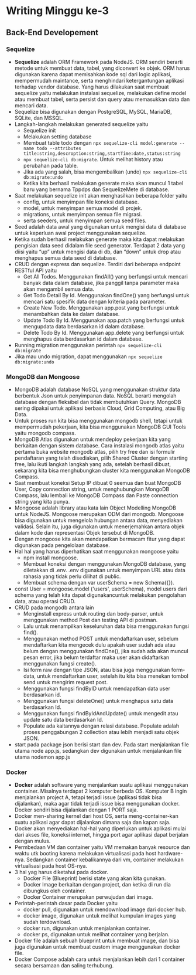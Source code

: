 # **Writing Minggu ke-3**

## **Back-End Developement**

### **Sequelize**
- **Sequelize** adalah ORM Framework pada NodeJS. ORM sendiri berarti metode untuk membuat data, tabel, yang diconvert ke objek. ORM harus digunakan karena dapat memisahkan kode sql dari logic aplikasi, mempermudah maintance, serta menghindari ketergantungan aplikasi terhadap vendor database. Yang harus dilakukan saat membuat sequelize yaitu melakukan instalasi sequelize, melakukan define model atau membuat tabel, serta persist dan query atau memasukkan data dan mencari data. 
- Sequelize bisa digunakan dengan PostgreSQL, MySQL, MariaDB, SQLite, dan MSSQL.
- Langkah-langkah melakukan generated sequelize yaitu
    - Sequelize init
    - Melakukan setting database
    - Membuat table todo dengan ``npx sequelize-cli model:generate --name todo --attributes title:string,descroption:string,startTime:date,status:string``
    - ``npx sequelize-cli db:migrate``. Untuk melihat history atau perubahan pada table.
    - Jika ada yang salah, bisa mengembalikan (undo) ``npx sequelize-cli db:migrate:undo`` 
    - Ketika kita berhasil melakukan generate maka akan muncul 1 tabel baru yang bernama Tppdps dan SequelizeMete di database. 
- Saat melakukan sequelize init akan menghasilkan beberapa folder yaitu
    - config, untuk menyimpan file koneksi database.
    - model, untuk menyimpan semua model di projek.
    - migrations, untuk menyimpan semua file migrasi.
    - serta seeders, untuk menyimpan semua seed files.
- Seed adalah data awal yang digunakan untuk mengisi data di database untuk keperluan awal project menggunakan sequelize. 
- Ketika sudah berhasil melakukan generate maka kita dapat melakukan pengisian data seed didalam file seed generator. Terdapat 2 data yang diisi yaitu “up” untuk mengisi data di db, dan “down” untuk drop atau menghapus semua data seed di database.
- CRUD dengan express dan sequelize. Terdiri dari beberapa endpoint RESTful API yaitu 
    - Get All Todos. Menggunakan findAll() yang berfungsi untuk mencari banyak data dalam database, jika panggil tanpa parameter maka akan mengambil semua data.
    - Get Todo Detail By Id. Menggunakan findOne() yang berfungsi untuk mencari satu spesifik data dengan kriteria pada parameter.
    - Create New Todo. Menggunakan app.post yang berfungsi untuk menambahkan data ke dalam database. 
    - Update Todo By Id. Menggunakan app.patch yang berfungsi untuk mengupdata data berdasarkan id dalam database.
    - Delete Todo By Id. Menggunakan app.delete yang berfungsi untuk menghapus data berdasarkan id dalam database.
- Running migration menggunakan perintah ``npx sequelize-cli db:migrate``
- Jika mau undo migration, dapat menggunakan ``npx sequelize db:migrate:undo``

### **MongoDB dan Mongoose**
- MongoDB adalah database NoSQL yang menggunakan struktur data berbentuk Json untuk penyimpanan data. NoSQL berarti mengolah database dengan fleksibel dan tidak membutuhkan Query. MongoDB sering dipakai untuk aplikasi berbasis Cloud, Grid Computing, atau Big Data.
- Untuk proses run kita bisa menggunakan mongodb shell, tetapi untuk mempermudah pekerjaan, kita bisa menggunakan MongoDB GUI Tools yaitu mongodb compass. 
- MongoDB Atlas digunakan untuk mendeploy pekerjaan kita yang berkaitan dengan sistem database. Cara instalasi mongodb atlas yaitu pertama buka website mongodb atlas, pilih try free dan isi formulir pendaftaran yang telah disediakan, pilih Shared Cluster dengan starting free, lalu ikuti langkah langkah yang ada, setelah berhasil dibuat, sekarang kita bisa menghubungkan cluster kita menggunakan MongoDB Compass. 
- Saat membuat koneksi Setup IP dibuat 0 seemua dan buat MongoDB User, Copy connection string, untuk menghubungkan MongoDB Compass, lalu lembali ke MongoDB Compass dan Paste connection string yang kita punya. 
- Mongoose adalah library atau kata lain Object Modelling MongoDB untuk NodeJS. Mongoose merupakan ODM dari mongodb. Mongoose bisa digunakan untuk mengelola hubungan antara data, menyediakan validasi. Selain itu, juga digunakan untuk menerjemahkan antara objek dalam kode dan representasi Objek tersebut di MongoDB. 
- Dengan mongoose kita akan mendapatkan bermacam fitur yang dapat digunakan pada pengelolaan database.
- Hal hal yang harus diperhatikan saat menggunakan mongoose yaitu
    - npm install mongoose.
    - Membuat koneksi dengan menggunakan MongoDB database, yang diletakkan di .env. .env digunakan untuk menyimpan URL atau data rahasia yang tidak perlu dilihat di public.
    - Membuat schema dengan var userSchema = new Schema({}).
- const User = mongoose.model ('users', userSchema), model users dari schema yang telah kita dapat digunakancuntuk melakukan pengolahan data, atau operasi CRUD.
- CRUD pada mongodb antara lain
    - Menginstall express untuk routing dan body-parser, untuk menggunakan method Post dan testing API di postman.
    - Lalu untuk menampilkan keseluruhan data bisa menggunakan fungsi find().
    - Menggunakan method POST untuk mendaftarkan user, sebelum mendaftarkan kita mengecek dulu apakah user sudah ada atau belum dengan menggunakan findOne(), jika sudah ada akan muncul pesan error, jika belum terdaftar maka user akan didaftarkan menggunakan fungsi create().
    - Isi form raw dengan tipe JSON, atau bisa juga menggunakan form-data, untuk mendaftarkan user, setelah itu kita bisa menekan tombol send untuk mengirim request post.
    - Menggunakan fungsi findByID untuk mendapatkan data user berdasarkan id.
    - Menggunakan fungsi deleteOne() untuk menghapus satu data berdasarkan Id.
    - Menggunakan fungsi findByIdAndUpdate() untuk mengedit atau update satu data berdasarkan Id.
    - Populate ada kaitannya dengan relasi database. Populate adalah proses penggabungan 2 collection atau lebih menjadi satu objek JSON.
- start pada package json berisi start dan dev. Pada start menjalankan file utama node app.js, sedangkan dev digunakan untuk menjalankan file utama nodemon app.js

### **Docker**
- **Docker** adalah software yang menjalankan suatu aplikasi menggunakan container. Misalnya terdapat 2 komputer berbeda OS. Komputer B ingin menjalankan project A, tetapi terjadi issue (aplikasi tidak bisa dijalankan), maka agar tidak terjadi issue bisa menggunakan docker. Docker sendiri bisa dijalankan dengan 1 PORT saja.
- Docker men-sharing kernel dari host OS, serta meng-container-kan suatu aplikasi agar dapat dijalankan dimana saja dan kapan saja.
- Docker akan menyediakan hal-hal yang diperlukan untuk aplikasi mulai dari akses file, koneksi internet, hingga port agar aplikasi dapat berjalan dengan mulus.
- Permbedaan VM dan container yaitu VM memakan banyak resource dan waktu utk booting karena melakukan virtualisasi pada host hardware-nya. Sedangkan container kebalikannya dari vm, container melakukan virtualisasi pada host OS-nya.
- 3 hal yag harus diketahui pada docker.
    - Docker File (Blueprint) berisi state yang akan kita gunakan.
    - Docker Image berkaitan dengan project, dan ketika di run dia dibungkus oleh container.
    - Docker Container merupakan perwujudan dari image.
- Perintah-perintah dasar pada Docker yaitu 
    - docker pull, digunakan untuk mendownload image dari docker hub.
    - docker image, digunakan untuk melihat kumpulan images yang sudah terdownload.
    - docker run, digunakan untuk menjalankan container.
    - docker ps, digunakan untuk melihat container yang berjalan.
- Docker file adalah sebuah blueprint untuk  membuat image, dan bisa juga digunakan untuk membuat custom image menggunakan docker file.
- Docker Compose adalah cara untuk menjalankan lebih dari 1 container secara bersamaan dan saling terhubung.
